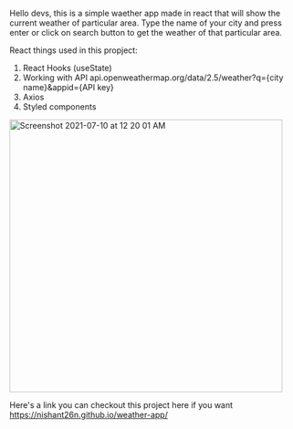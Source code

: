Hello devs, this is a simple waether app made in react that will show the current weather of particular area.
Type the name of your city and press enter or click on search button to get the weather of that particular area.

React things used in this propject:
1. React Hooks (useState)
2. Working with API api.openweathermap.org/data/2.5/weather?q={city name}&appid={API key}
3. Axios
4. Styled components

<img width="478" alt="Screenshot 2021-07-10 at 12 20 01 AM" src="https://user-images.githubusercontent.com/69674721/125200852-466f5e00-e28a-11eb-80ac-053ebdac58f9.png">

Here's a link you can checkout this project here if you want https://nishant26n.github.io/weather-app/
